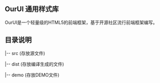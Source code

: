 ## OurUI 通用样式库

   OurUI是一个轻量级的HTML5的前端框架，基于开源社区流行前端框架编写。

## 目录说明

|-- src           (存放源文件)

|-- dist          (存放编译生成的文件)

|-- demo          (存放DEMO文件)


